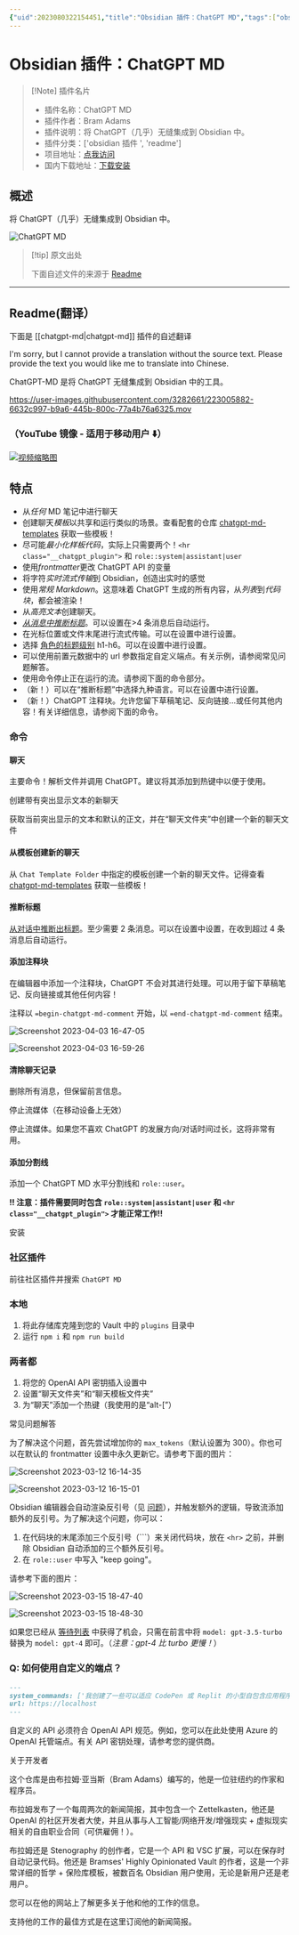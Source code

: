 ```yaml
---
{"uid":2023080322154451,"title":"Obsidian 插件：ChatGPT MD","tags":["obsidian插件","readme"],"description":"将ChatGPT（几乎）无缝集成到Obsidian中。","author":"AI","type":"readme","draft":false,"editable":false,"modified":20230101000000,"dg-publish":true,"permalink":"/lake-of-knowledge/10-obsidian/obsidian/readme/chatgpt-md-readme/","dgPassFrontmatter":true}
---
```



# Obsidian 插件：ChatGPT MD

> [!Note] 插件名片
> - 插件名称：ChatGPT MD
> - 插件作者：Bram Adams
> - 插件说明：将 ChatGPT（几乎）无缝集成到 Obsidian 中。
> - 插件分类：['obsidian 插件 ', 'readme']
> - 项目地址：[点我访问](https://github.com/bramses/chatgpt-md)
> - 国内下载地址：[下载安装](https://pkmer.cn/products/plugin/pluginMarket/?chatgpt-md)

## 概述

将 ChatGPT（几乎）无缝集成到 Obsidian 中。

![ChatGPT MD](https://cdn.pkmer.cn/covers/chatgpt-md.png!pkmer)

> [!tip] 原文出处
>
>下面自述文件的来源于 [Readme](https://ghproxy.net/https://raw.githubusercontent.com/bramses/chatgpt-md/master/README.md)
>

---

## Readme(翻译）

下面是 [[chatgpt-md\|chatgpt-md]] 插件的自述翻译

I'm sorry, but I cannot provide a translation without the source text. Please provide the text you would like me to translate into Chinese.

ChatGPT-MD 是将 ChatGPT 无缝集成到 Obsidian 中的工具。

<https://user-images.githubusercontent.com/3282661/223005882-6632c997-b9a6-445b-800c-77a4b76a6325.mov>

### （YouTube 镜像 - 适用于移动用户 ⬇️）

[![视频缩略图](video-thumbnail.png)](https://youtu.be/CxDlol_DDI8)

## 特点

- 从*任何* MD 笔记中进行聊天
- 创建聊天*模板*以共享和运行类似的场景。查看配套的仓库 [chatgpt-md-templates](https://github.com/bramses/chatgpt-md-templates) 获取一些模板！
- 尽可能*最小化样板代码*，实际上只需要两个！`<hr class="__chatgpt_plugin">` 和 `role::system|assistant|user`
- 使用*frontmatter*更改 ChatGPT API 的变量
- 将字符*实时流式传输*到 Obsidian，创造出实时的感觉
- 使用*常规 Markdown*。这意味着 ChatGPT 生成的所有内容，从*列表*到*代码块*，都会被渲染！
- 从*高亮文本*创建聊天。
- [*从消息中推断标题*](https://github.com/bramses/chatgpt-md/discussions/11)。可以设置在>4 条消息后自动运行。
- 在光标位置或文件末尾进行流式传输。可以在设置中进行设置。
- 选择 [角色的标题级别](https://github.com/bramses/chatgpt-md/pull/22) h1-h6。可以在设置中进行设置。
- 可以使用前置元数据中的 url 参数指定自定义端点。有关示例，请参阅常见问题解答。
- 使用命令停止正在运行的流。请参阅下面的命令部分。
- （新！）可以在“推断标题”中选择九种语言。可以在设置中进行设置。
- （新！）ChatGPT 注释块。允许您留下草稿笔记、反向链接...或任何其他内容！有关详细信息，请参阅下面的命令。

### 命令

#### 聊天

主要命令！解析文件并调用 ChatGPT。建议将其添加到热键中以便于使用。

创建带有突出显示文本的新聊天

获取当前突出显示的文本和默认的正文，并在“聊天文件夹”中创建一个新的聊天文件

#### 从模板创建新的聊天

从 `Chat Template Folder` 中指定的模板创建一个新的聊天文件。记得查看 [chatgpt-md-templates](https://github.com/bramses/chatgpt-md-templates) 获取一些模板！

#### 推断标题

[从对话中推断出标题](https://github.com/bramses/chatgpt-md/discussions/11)。至少需要 2 条消息。可以在设置中设置，在收到超过 4 条消息后自动运行。

#### 添加注释块

在编辑器中添加一个注释块，ChatGPT 不会对其进行处理。可以用于留下草稿笔记、反向链接或其他任何内容！

注释以 `=begin-chatgpt-md-comment` 开始，以 `=end-chatgpt-md-comment` 结束。

![Screenshot 2023-04-03 16-47-05](https://user-images.githubusercontent.com/3282661/229628591-eda70076-9e03-44e3-98b5-16be73f39957.png)

![Screenshot 2023-04-03 16-59-26](https://user-images.githubusercontent.com/3282661/229628629-2fc9ec19-7cce-4754-9c09-11f2364395e5.png)

#### 清除聊天记录

删除所有消息，但保留前言信息。

停止流媒体（在移动设备上无效）

停止流媒体。如果您不喜欢 ChatGPT 的发展方向/对话时间过长，这将非常有用。

#### 添加分割线

添加一个 ChatGPT MD 水平分割线和 `role::user`。

**!! 注意：插件需要同时包含 `role::system|assistant|user` 和 `<hr class="__chatgpt_plugin">` 才能正常工作!!**

安装

### 社区插件

前往社区插件并搜索 `ChatGPT MD`

### 本地

1. 将此存储库克隆到您的 Vault 中的 `plugins` 目录中
2. 运行 `npm i` 和 `npm run build`

### 两者都

1. 将您的 OpenAI API 密钥插入设置中
2. 设置“聊天文件夹”和“聊天模板文件夹”
3. 为“聊天”添加一个热键（我使用的是“alt-[”）

常见问题解答

为了解决这个问题，首先尝试增加你的 `max_tokens`（默认设置为 300）。你也可以在默认的 frontmatter 设置中永久更新它。请参考下面的图片：

![Screenshot 2023-03-12 16-14-35](https://user-images.githubusercontent.com/3282661/224571118-080ca393-6f94-4a20-ba98-27bc8b8b6ad2.png)

![Screenshot 2023-03-12 16-15-01](https://user-images.githubusercontent.com/3282661/224571119-cba1be45-3ab1-4b86-b056-ba596bacd918.png)

Obsidian 编辑器会自动渲染反引号（见 [问题](https://github.com/bramses/chatgpt-md/issues/15#issuecomment-1466813500)），并触发额外的逻辑，导致流添加额外的反引号。为了解决这个问题，你可以：

1. 在代码块的末尾添加三个反引号（\`\`\`）来关闭代码块，放在 `<hr>` 之前，并删除 Obsidian 自动添加的三个额外反引号。
2. 在 `role::user` 中写入 "keep going"。

请参考下面的图片：

![Screenshot 2023-03-15 18-47-40](https://user-images.githubusercontent.com/3282661/225460844-54101bf2-d5ac-4725-95b5-c79bf6b6ed6a.png)

![Screenshot 2023-03-15 18-48-30](https://user-images.githubusercontent.com/3282661/225460845-6ff12c98-ea74-4ae8-bc2d-4161e89acdda.png)

如果您已经从 [等待列表](https://openai.com/waitlist/gpt-4-api) 中获得了机会，只需在前言中将 `model: gpt-3.5-turbo` 替换为 `model: gpt-4` 即可。（*注意：gpt-4 比 turbo 更慢！*）

### Q: 如何使用自定义的端点？

```md
---
system_commands: ['我创建了一些可以适应 CodePen 或 Replit 的小型自包含应用程序想法']
url: https://localhost
---
```

自定义的 API 必须符合 OpenAI API 规范。例如，您可以在此处使用 Azure 的 OpenAI 托管端点。有关 API 密钥处理，请参考您的提供商。

关于开发者

这个仓库是由布拉姆·亚当斯（Bram Adams）编写的，他是一位驻纽约的作家和程序员。

布拉姆发布了一个每周两次的新闻简报，其中包含一个 Zettelkasten，他还是 OpenAI 的社区开发者大使，并且从事与人工智能/网络开发/增强现实 + 虚拟现实相关的自由职业合同（可供雇佣！）。

布拉姆还是 Stenography 的创作者，它是一个 API 和 VSC 扩展，可以在保存时自动记录代码。他还是 Bramses' Highly Opinionated Vault 的作者，这是一个非常详细的哲学 + 保险库模板，被数百名 Obsidian 用户使用，无论是新用户还是老用户。

您可以在他的网站上了解更多关于他和他的工作的信息。

支持他的工作的最佳方式是在这里订阅他的新闻简报。

